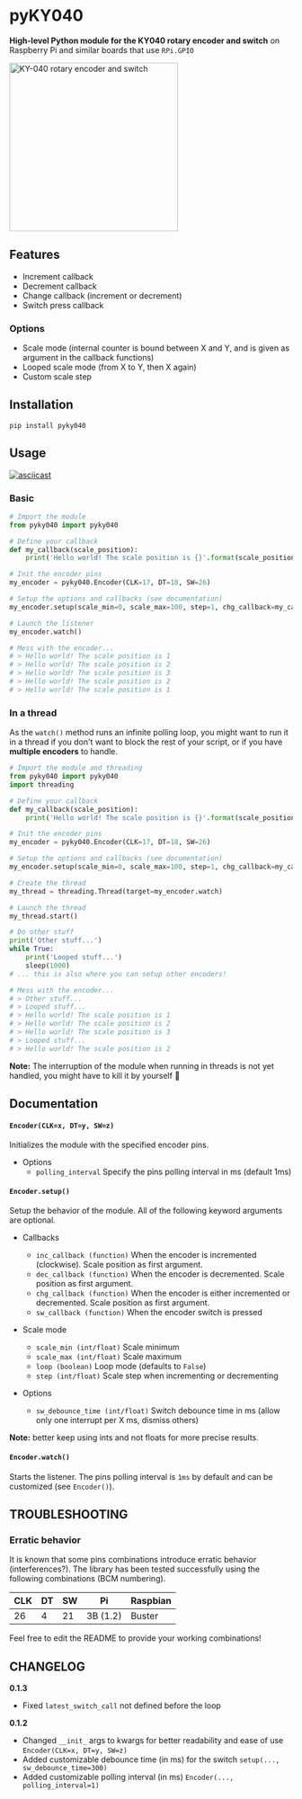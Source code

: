 # pyKY040

**High-level Python module for the KY040 rotary encoder and switch** on Raspberry Pi and similar boards that use `RPi.GPIO`

<img src="https://i.imgur.com/vgHjSoY.jpg" width="300" alt="KY-040 rotary encoder and switch">

## Features

- Increment callback
- Decrement callback
- Change callback (increment or decrement)
- Switch press callback

### Options

- Scale mode (internal counter is bound between X and Y, and is given as argument in the callback functions)
- Looped scale mode (from X to Y, then X again)
- Custom scale step

## Installation

`pip install pyky040`

## Usage

[![asciicast](https://asciinema.org/a/GVUyrqUUnZP4Sne8eEmKTWHCt.svg)](https://asciinema.org/a/GVUyrqUUnZP4Sne8eEmKTWHCt)

### Basic

```python
# Import the module
from pyky040 import pyky040

# Define your callback
def my_callback(scale_position):
    print('Hello world! The scale position is {}'.format(scale_position))

# Init the encoder pins
my_encoder = pyky040.Encoder(CLK=17, DT=18, SW=26)

# Setup the options and callbacks (see documentation)
my_encoder.setup(scale_min=0, scale_max=100, step=1, chg_callback=my_callback)

# Launch the listener
my_encoder.watch()

# Mess with the encoder...
# > Hello world! The scale position is 1
# > Hello world! The scale position is 2
# > Hello world! The scale position is 3
# > Hello world! The scale position is 2
# > Hello world! The scale position is 1
```

### In a thread

As the `watch()` method runs an infinite polling loop, you might want to run it in a thread if you don't want to block the rest of your script, or if you have **multiple encoders** to handle.

```python
# Import the module and threading
from pyky040 import pyky040
import threading

# Define your callback
def my_callback(scale_position):
    print('Hello world! The scale position is {}'.format(scale_position))

# Init the encoder pins
my_encoder = pyky040.Encoder(CLK=17, DT=18, SW=26)

# Setup the options and callbacks (see documentation)
my_encoder.setup(scale_min=0, scale_max=100, step=1, chg_callback=my_callback)

# Create the thread
my_thread = threading.Thread(target=my_encoder.watch)

# Launch the thread
my_thread.start()

# Do other stuff
print('Other stuff...')
while True:
    print('Looped stuff...')
    sleep(1000)
# ... this is also where you can setup other encoders!

# Mess with the encoder...
# > Other stuff...
# > Looped stuff...
# > Hello world! The scale position is 1
# > Hello world! The scale position is 2
# > Hello world! The scale position is 3
# > Looped stuff...
# > Hello world! The scale position is 2

```

**Note:** The interruption of the module when running in threads is not yet handled, you might have to kill it by yourself 🔪

## Documentation

#### `Encoder(CLK=x, DT=y, SW=z)`

Initializes the module with the specified encoder pins.

- Options
  - `polling_interval` Specify the pins polling interval in ms (default 1ms)

#### `Encoder.setup()`

Setup the behavior of the module. All of the following keyword arguments are optional.

- Callbacks
  - `inc_callback (function)` When the encoder is incremented (clockwise). Scale position as first argument.
  - `dec_callback (function)` When the encoder is decremented. Scale position as first argument.
  - `chg_callback (function)` When the encoder is either incremented or decremented. Scale position as first argument.
  - `sw_callback (function)` When the encoder switch is pressed

- Scale mode
  - `scale_min (int/float)` Scale minimum
  - `scale_max (int/float)` Scale maximum
  - `loop (boolean)` Loop mode (defaults to `False`)
  - `step (int/float)` Scale step when incrementing or decrementing

- Options
  - `sw_debounce_time (int/float)` Switch debounce time in ms (allow only one interrupt per X ms, dismiss others)

**Note:** better keep using ints and not floats for more precise results.

#### `Encoder.watch()`

Starts the listener. The pins polling interval is `1ms` by default and can be customized (see `Encoder()`).

## TROUBLESHOOTING

### Erratic behavior

It is known that some pins combinations introduce erratic behavior (interferences?). The library has been tested successfully using the following combinations (BCM numbering).

|CLK| DT| SW|       Pi|Raspbian|
|---|---|---|---------|--------|
| 26|  4| 21| 3B (1.2)|Buster  |

Feel free to edit the README to provide your working combinations!

## CHANGELOG

**0.1.3**

  - Fixed `latest_switch_call` not defined before the loop

**0.1.2**

  - Changed `__init_` args to kwargs for better readability and ease of use `Encoder(CLK=x, DT=y, SW=z)`
  - Added customizable debounce time (in ms) for the switch `setup(..., sw_debounce_time=300)`
  - Added customizable polling interval (in ms) `Encoder(..., polling_interval=1)`
